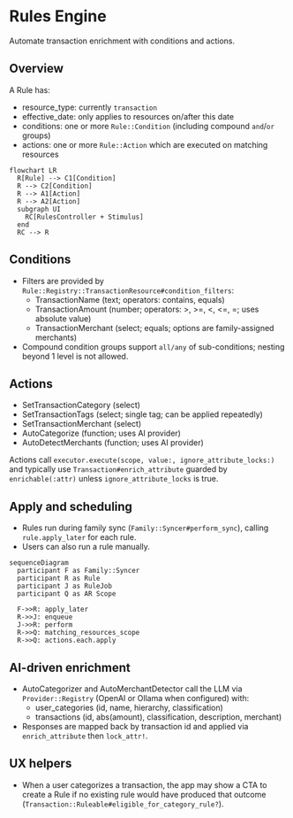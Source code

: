 # Rules Engine

Automate transaction enrichment with conditions and actions.

## Overview

A Rule has:

- resource_type: currently `transaction`
- effective_date: only applies to resources on/after this date
- conditions: one or more `Rule::Condition` (including compound `and`/`or` groups)
- actions: one or more `Rule::Action` which are executed on matching resources

```mermaid
flowchart LR
  R[Rule] --> C1[Condition]
  R --> C2[Condition]
  R --> A1[Action]
  R --> A2[Action]
  subgraph UI
    RC[RulesController + Stimulus]
  end
  RC --> R
```

## Conditions

- Filters are provided by `Rule::Registry::TransactionResource#condition_filters`:
  - TransactionName (text; operators: contains, equals)
  - TransactionAmount (number; operators: >, >=, <, <=, =; uses absolute value)
  - TransactionMerchant (select; equals; options are family-assigned merchants)
- Compound condition groups support `all/any` of sub-conditions; nesting beyond 1 level is not allowed.

## Actions

- SetTransactionCategory (select)
- SetTransactionTags (select; single tag; can be applied repeatedly)
- SetTransactionMerchant (select)
- AutoCategorize (function; uses AI provider)
- AutoDetectMerchants (function; uses AI provider)

Actions call `executor.execute(scope, value:, ignore_attribute_locks:)` and typically use `Transaction#enrich_attribute` guarded by `enrichable(:attr)` unless `ignore_attribute_locks` is true.

## Apply and scheduling

- Rules run during family sync (`Family::Syncer#perform_sync`), calling `rule.apply_later` for each rule.
- Users can also run a rule manually.

```mermaid
sequenceDiagram
  participant F as Family::Syncer
  participant R as Rule
  participant J as RuleJob
  participant Q as AR Scope

  F->>R: apply_later
  R->>J: enqueue
  J->>R: perform
  R->>Q: matching_resources_scope
  R->>Q: actions.each.apply
```

## AI-driven enrichment

- AutoCategorizer and AutoMerchantDetector call the LLM via `Provider::Registry` (OpenAI or Ollama when configured) with:
  - user_categories (id, name, hierarchy, classification)
  - transactions (id, abs(amount), classification, description, merchant)
- Responses are mapped back by transaction id and applied via `enrich_attribute` then `lock_attr!`.

## UX helpers

- When a user categorizes a transaction, the app may show a CTA to create a Rule if no existing rule would have produced that outcome (`Transaction::Ruleable#eligible_for_category_rule?`).
